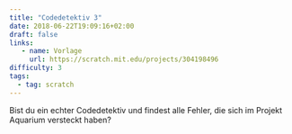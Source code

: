 ```yaml
---
title: "Codedetektiv 3"
date: 2018-06-22T19:09:16+02:00
draft: false
links:
   - name: Vorlage
     url: https://scratch.mit.edu/projects/304198496
difficulty: 3
tags:
  - tag: scratch
---
```

Bist du ein echter Codedetektiv und findest alle Fehler, die sich im Projekt Aquarium versteckt haben?
